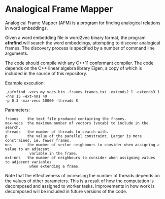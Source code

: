 # Analogical Frame Mapper

Analogical Frame Mapper (AFM) is a program for finding analogical relations in word embeddings. 

Given a word embedding file in word2vec binary format, the program **afmfind** will search the word embeddings, attempting to discover analogical frames. The discovery process is specified by a number of command line arguments.

The code should compile with any C++11 conformant compiler. The code depends on the C++ linear algebra library Eigen, a copy of which is included in the source of this repository.

Example execution:

	./afmfind -vecs my_vecs.bin -frames frames.txt -extends2 1 -extends3 1 -nns 15 -ext-nns 40
	-p 0.3 -max-vecs 10000 -threads 8
	
Parameters:

	frames    the text file produced containing the frames.
	max-vecs  the maximum number of vectors (vocab) to include in the search.
	threads   the number of threads to search with.
	p         the value of the parallel constraint. Larger is more constrained, ie. fewer frames.
	nns       the number of vector neighbours to consider when assigning a value to an adjacent
               variable in the frame.
	ext-nns   the number of neighbours to consider when assigning values to adjacent variables
               when extending a frame.
        
        
Note that the effectiveness of increasing the number of threads depends on the values of other parameters. This is a result of how the computation is decomposed and assigned to worker tasks. Improvements in how work is decomposed will be included in future versions of the code.

